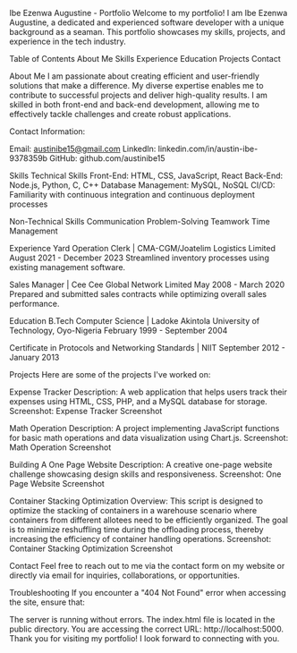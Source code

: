 Ibe Ezenwa Augustine - Portfolio
Welcome to my portfolio! I am Ibe Ezenwa Augustine, a dedicated and experienced software developer with a unique background as a seaman. This portfolio showcases my skills, projects, and experience in the tech industry.

Table of Contents
About Me
Skills
Experience
Education
Projects
Contact


About Me
I am passionate about creating efficient and user-friendly solutions that make a difference. My diverse expertise enables me to contribute to successful projects and deliver high-quality results. I am skilled in both front-end and back-end development, allowing me to effectively tackle challenges and create robust applications.

Contact Information:

Email: austinibe15@gmail.com
LinkedIn: linkedin.com/in/austin-ibe-9378359b
GitHub: github.com/austinibe15

Skills
Technical Skills
Front-End: HTML, CSS, JavaScript, React
Back-End: Node.js, Python, C, C++
Database Management: MySQL, NoSQL
CI/CD: Familiarity with continuous integration and continuous deployment processes

Non-Technical Skills
Communication
Problem-Solving
Teamwork
Time Management

Experience
Yard Operation Clerk | CMA-CGM/Joatelim Logistics Limited
August 2021 - December 2023
Streamlined inventory processes using existing management software.

Sales Manager | Cee Cee Global Network Limited
May 2008 - March 2020
Prepared and submitted sales contracts while optimizing overall sales performance.

Education
B.Tech Computer Science | Ladoke Akintola University of Technology, Oyo-Nigeria
February 1999 - September 2004

Certificate in Protocols and Networking Standards | NIIT
September 2012 - January 2013

Projects
Here are some of the projects I've worked on:

Expense Tracker
Description: A web application that helps users track their expenses using HTML, CSS, PHP, and a MySQL database for storage.
Screenshot: Expense Tracker Screenshot

Math Operation
Description: A project implementing JavaScript functions for basic math operations and data visualization using Chart.js.
Screenshot: Math Operation Screenshot

Building A One Page Website
Description: A creative one-page website challenge showcasing design skills and responsiveness.
Screenshot: One Page Website Screenshot

Container Stacking Optimization
Overview: This script is designed to optimize the stacking of containers in a warehouse scenario where containers from different allotees need to be efficiently organized. The goal is to minimize reshuffling time during the offloading process, thereby increasing the efficiency of container handling operations.
Screenshot: Container Stacking Optimization Screenshot

Contact
Feel free to reach out to me via the contact form on my website or directly via email for inquiries, collaborations, or opportunities.

Troubleshooting
If you encounter a "404 Not Found" error when accessing the site, ensure that:

The server is running without errors.
The index.html file is located in the public directory.
You are accessing the correct URL: http://localhost:5000.
Thank you for visiting my portfolio! I look forward to connecting with you.
